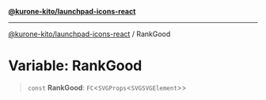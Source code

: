 [**@kurone-kito/launchpad-icons-react**](../README.md)

***

[@kurone-kito/launchpad-icons-react](../globals.md) / RankGood

# Variable: RankGood

> `const` **RankGood**: `FC`\<`SVGProps`\<`SVGSVGElement`\>\>
